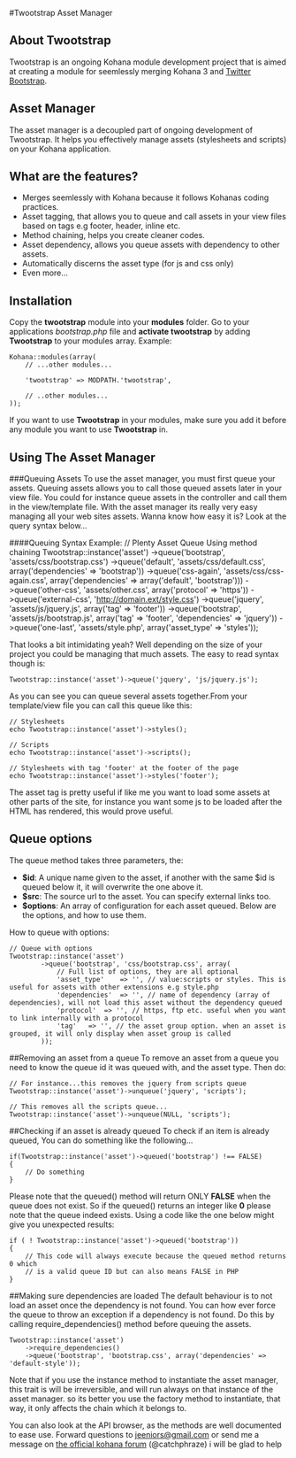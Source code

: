 #Twootstrap Asset Manager
## About Twootstrap
Twootstrap is an ongoing Kohana module development project that is aimed at creating a module for seemlessly merging Kohana 3 and [Twitter Bootstrap](http://twitter.github.com/bootstrap).

## Asset Manager
The asset manager is a decoupled part of ongoing development of Twootstrap. It helps you effectively manage assets (stylesheets and scripts) on your Kohana application.

## What are the features?
 - Merges seemlessly with Kohana because it follows Kohanas coding practices.
 - Asset tagging, that allows you to queue and call assets in your view files based on tags e.g footer, header, inline etc.
 - Method chaining, helps you create cleaner codes.
 - Asset dependency, allows you queue assets with dependency to other assets.
 - Automatically discerns the asset type (for js and css only)
 - Even more...

## Installation
Copy the **twootstrap** module into your **modules** folder. Go to your applications *bootstrap.php* file and **activate twootstrap** by adding **Twootstrap** to your modules array. Example:

    Kohana::modules(array(
        // ...other modules...

        'twootstrap' => MODPATH.'twootstrap',

        // ..other modules...
    ));

If you want to use **Twootstrap** in your modules, make sure you add it before any module you want to use **Twootstrap** in.

## Using The Asset Manager

###Queuing Assets
To use the asset manager, you must first queue your assets. Queuing assets allows
you to call those queued assets later in your view file. You could for instance
queue assets in the controller and call them in the view/template file.
With the asset manager its really very easy managing all your web sites assets.
Wanna know how easy it is? Look at the query syntax below...

####Queuing Syntax Example:
	  // Plenty Asset Queue Using method chaining
	  Twootstrap::instance('asset')
	 		->queue('bootstrap', 'assets/css/bootstrap.css')
	 		->queue('default', 'assets/css/default.css', array('dependencies' => 'bootstrap'))
	 		->queue('css-again', 'assets/css/css-again.css', array('dependencies' => array('default', 'bootstrap')))
	 		->queue('other-css', 'assets/other.css', array('protocol' => 'https'))
	 		->queue('external-css', 'http://domain.ext/style.css')
	 		->queue('jquery', 'assets/js/jquery.js', array('tag' => 'footer'))
	 		->queue('bootstrap', 'assets/js/bootstrap.js', array('tag' => 'footer', 'dependencies' => 'jquery'))
	 		->queue('one-last', 'assets/style.php', array('asset_type' => 'styles'));

That looks a bit intimidating yeah? Well depending on the size of your project you could be managing that much assets.
The easy to read syntax though is:

	Twootstrap::instance('asset')->queue('jquery', 'js/jquery.js');

As you can see you can queue several assets together.From your template/view file you can call this queue like this:

    // Stylesheets
    echo Twootstrap::instance('asset')->styles();

    // Scripts
    echo Twootstrap::instance('asset')->scripts();

    // Stylesheets with tag 'footer' at the footer of the page
    echo Twootstrap::instance('asset')->styles('footer');

The asset tag is pretty useful if like me you want to load some assets at other parts of the site, for instance you want some js to be loaded after the HTML has rendered, this would prove useful.

## Queue options
The queue method takes three parameters, the:

 - **$id**: A unique name given to the asset, if another with the same $id is queued below it, it will overwrite the one above it.
 - **$src**: The source url to the asset. You can specify external links too.
 - **$options**: An array of configuration for each asset queued. Below are the options, and how to use them.

How to queue with options:

    // Queue with options
    Twootstrap::instance('asset')
			->queue('bootstrap', 'css/bootstrap.css', array(
				// Full list of options, they are all optional
				'asset_type'	=> '', // value:scripts or styles. This is useful for assets with other extensions e.g style.php
				'dependencies'	=> '', // name of dependency (array of dependencies), will not load this asset without the dependency queued
				'protocol'	=> '', // https, ftp etc. useful when you want to link internally with a protocol
				'tag'	=> '', // the asset group option. when an asset is grouped, it will only display when asset group is called
			));

##Removing an asset from a queue
To remove an asset from a queue you need to know the queue id it was queued with, and the asset type. Then do:

    // For instance...this removes the jquery from scripts queue
    Twootstrap::instance('asset')->unqueue('jquery', 'scripts');

	// This removes all the scripts queue...
	Twootstrap::instance('asset')->unqueue(NULL, 'scripts');

##Checking if an asset is already queued
To check if an item is already queued, You can do something like the following...

    if(Twootstrap::instance('asset')->queued('bootstrap') !== FALSE)
	{
		// Do something
	}

Please note that the queued() method will return ONLY **FALSE** when the queue does not exist. So if the queued() returns an integer like **0** please note that the queue indeed exists. Using a code like the one below might give you unexpected results:

    if ( ! Twootstrap::instance('asset')->queued('bootstrap'))
	{
		// This code will always execute because the queued method returns 0 which
		// is a valid queue ID but can also means FALSE in PHP
	}

##Making sure dependencies are loaded
The default behaviour is to not load an asset once the dependency is not found. You can how ever force the queue
to throw an exception if a dependency is not found. Do this by calling require_dependencies() method before queuing the
assets.

    Twootstrap::instance('asset')
		->require_dependencies()
		->queue('bootstrap', 'bootstrap.css', array('dependencies' => 'default-style'));

Note that if you use the instance method to instantiate the asset manager, this trait is will be irreversible,
and will run always on that instance of the asset manager. so its
better you use the factory method to instantiate, that way, it only affects the chain which it belongs to.

You can also look at the API browser, as the methods are well documented to ease use. Forward questions to
jeeniors@gmail.com or send me a message on [the official kohana forum](http://forum.kohanaframework.org) (@catchphraze)
i will be glad to help